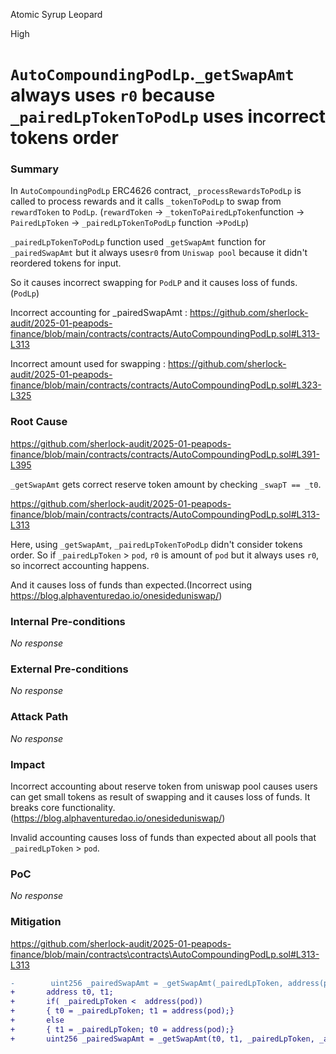 Atomic Syrup Leopard

High

# `AutoCompoundingPodLp`.`_getSwapAmt` always uses `r0` because `_pairedLpTokenToPodLp` uses incorrect tokens order

### Summary

In `AutoCompoundingPodLp` ERC4626 contract, `_processRewardsToPodLp` is called to process rewards and it calls `_tokenToPodLp` to swap from `rewardToken` to `PodLp`.
(`rewardToken` -> `_tokenToPairedLpToken`function -> `PairedLpToken` -> `_pairedLpTokenToPodLp` function ->`PodLp`)

`_pairedLpTokenToPodLp` function used `_getSwapAmt` function for `_pairedSwapAmt` but it always uses`r0` from `Uniswap pool` because it didn't reordered tokens for input.

So it causes incorrect swapping for `PodLP` and it causes loss of funds.(`PodLp`)

Incorrect accounting for _pairedSwapAmt :
https://github.com/sherlock-audit/2025-01-peapods-finance/blob/main/contracts/contracts/AutoCompoundingPodLp.sol#L313-L313

Incorrect amount used for swapping :
https://github.com/sherlock-audit/2025-01-peapods-finance/blob/main/contracts/contracts/AutoCompoundingPodLp.sol#L323-L325

### Root Cause

https://github.com/sherlock-audit/2025-01-peapods-finance/blob/main/contracts/contracts/AutoCompoundingPodLp.sol#L391-L395

`_getSwapAmt` gets correct reserve token amount by checking `_swapT == _t0`.

https://github.com/sherlock-audit/2025-01-peapods-finance/blob/main/contracts/contracts/AutoCompoundingPodLp.sol#L313-L313

Here, using `_getSwapAmt`, `_pairedLpTokenToPodLp` didn't consider tokens order. So if `_pairedLpToken` > `pod`, `r0` is amount of `pod` but it always uses `r0`, so incorrect accounting happens.

And it causes loss of funds than expected.(Incorrect using https://blog.alphaventuredao.io/onesideduniswap/)



### Internal Pre-conditions

_No response_

### External Pre-conditions

_No response_

### Attack Path

_No response_

### Impact

Incorrect accounting about reserve token from uniswap pool causes users can get small tokens as result of swapping and it causes loss of funds.
It breaks core functionality.
(https://blog.alphaventuredao.io/onesideduniswap/)

Invalid accounting causes loss of funds than expected about all pools that `_pairedLpToken` > `pod`.

### PoC

_No response_

### Mitigation

https://github.com/sherlock-audit/2025-01-peapods-finance/blob/main/contracts\contracts\AutoCompoundingPodLp.sol#L313-L313

```diff
-        uint256 _pairedSwapAmt = _getSwapAmt(_pairedLpToken, address(pod), _pairedLpToken, _amountIn);
+       address t0, t1;
+       if( _pairedLpToken <  address(pod))
+       { t0 = _pairedLpToken; t1 = address(pod);}
+       else 
+       { t1 = _pairedLpToken; t0 = address(pod);}
+       uint256 _pairedSwapAmt = _getSwapAmt(t0, t1, _pairedLpToken, _amountIn);
```